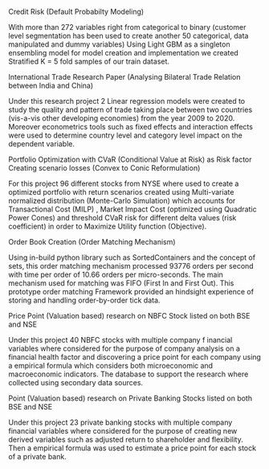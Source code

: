 Credit Risk (Default Probabilty Modeling)

With more than 272 variables right from categorical to binary (customer level segmentation has been used to create another 50 categorical, data manipulated and dummy variables)
Using Light GBM as a singleton ensembling model for model creation and implementation we created Stratified K = 5 fold samples of our train dataset.

International Trade Research Paper (Analysing Bilateral Trade Relation between India and China)

Under this research project 2 Linear regression models were created to study the quality and pattern of 
trade taking place between two countries (vis-a-vis other developing economies) from the year 2009 to 2020. 
Moreover econometrics tools such as fixed effects and interaction effects were used to determine country level and category level 
impact on the dependent variable.


Portfolio Optimization with CVaR (Conditional Value at Risk) as Risk factor Creating scenario losses (Convex to Conic Reformulation)


For this project 96 different stocks from NYSE where used to create a optimized portfolio with return scenarios created 
using Multi-variate normalized distribution (Monte-Carlo Simulation) which accounts for Transactional Cost (MILP) , 
Market Impact Cost (optimized using Quadratic Power Cones) and threshold CVaR risk for different delta values (risk coefficient) 
in order to Maximize Utility function (Objective).

Order Book Creation (Order Matching Mechanism)

Using in-build python library such as SortedContainers and the concept of sets, this order matching mechanism processed 93776 orders per second with time per order of 10.66 orders per micro-seconds. 
The main mechanism used for matching was FIFO (First In and First Out). This prototype order matching Framework provided an hindsight experience of storing and handling order-by-order tick data.


Price Point (Valuation based) research on NBFC Stock listed on both BSE and NSE

Under this project 40 NBFC stocks with multiple company f inancial variables where considered for the purpose of company analysis on a financial health factor and 
discovering a price point for each company using a empirical formula which considers both microeconomic and macroeconomic indicators. 
The database to support the research where collected using secondary data sources.


Point (Valuation based) research on Private Banking Stocks listed on both BSE and NSE

Under this project 23 private banking stocks with multiple company financial variables where considered for the purpose of creating new derived variables such as adjusted return to shareholder and flexibility. 
Then a empirical formula was used to estimate a price point for each stock of a private bank.

